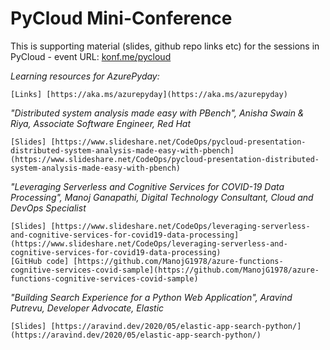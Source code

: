 # PyCloud Mini-Conference 
This is supporting material (slides, github repo links etc) for the sessions in PyCloud - event URL: [konf.me/pycloud](konf.me/pycloud)

_Learning resources for AzurePyday:_ 

    [Links] [https://aka.ms/azurepyday](https://aka.ms/azurepyday)

_"Distributed system analysis made easy with PBench", Anisha Swain & Riya, Associate Software Engineer, Red Hat_

    [Slides] [https://www.slideshare.net/CodeOps/pycloud-presentation-distributed-system-analysis-made-easy-with-pbench](https://www.slideshare.net/CodeOps/pycloud-presentation-distributed-system-analysis-made-easy-with-pbench)  

_"Leveraging Serverless and Cognitive Services for COVID-19 Data Processing", Manoj Ganapathi, Digital Technology Consultant, Cloud and DevOps Specialist_

    [Slides] [https://www.slideshare.net/CodeOps/leveraging-serverless-and-cognitive-services-for-covid19-data-processing](https://www.slideshare.net/CodeOps/leveraging-serverless-and-cognitive-services-for-covid19-data-processing)
    [GitHub code] [https://github.com/ManojG1978/azure-functions-cognitive-services-covid-sample](https://github.com/ManojG1978/azure-functions-cognitive-services-covid-sample) 

_"Building Search Experience for a Python Web Application", Aravind Putrevu, Developer Advocate, Elastic_

    [Slides] [https://aravind.dev/2020/05/elastic-app-search-python/](https://aravind.dev/2020/05/elastic-app-search-python/) 




